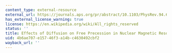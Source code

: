 ```yaml
---
content_type: external-resource
external_url: https://journals.aps.org/pr/abstract/10.1103/PhysRev.94.630
has_external_license_warning: true
license: https://en.wikipedia.org/wiki/All_rights_reserved
status: ''
title: Effects of Diffusion on Free Precession in Nuclear Magnetic Resonance
uid: 4b6ae707-e157-46f3-a14b-c4630492cbf2
wayback_url: ''
---
```

